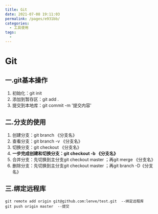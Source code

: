 ```yaml
---
title: Git
date: 2021-07-08 19:11:03
permalink: /pages/e931bb/
categories:
  - 工具使用
tags:
  - 
---
```

# Git

## 一.git基本操作

1. 初始化：git init
2. 添加到暂存区：git add .
3. 提交到本地库：git commit -m '提交内容'

## 二.分支的使用

1. 创建分支：git branch 《分支名》
2. 查看分支：git branch -v 《分支名》
3. 切换分支：git checkout 《分支名》
4. **一步完成创建和切换分支：git checkout -b 《分支名》**
5. 合并分支：先切换到主分支git checkout master ；再git merge 《分支名》
6. 删除分支：先切换到主分支git checkout master ；再git branch -D《分支名》

## 三.绑定远程库

```
git remote add origin git@github.com:lenve/test.git  --绑定远程库
git push origin master  --提交
```



